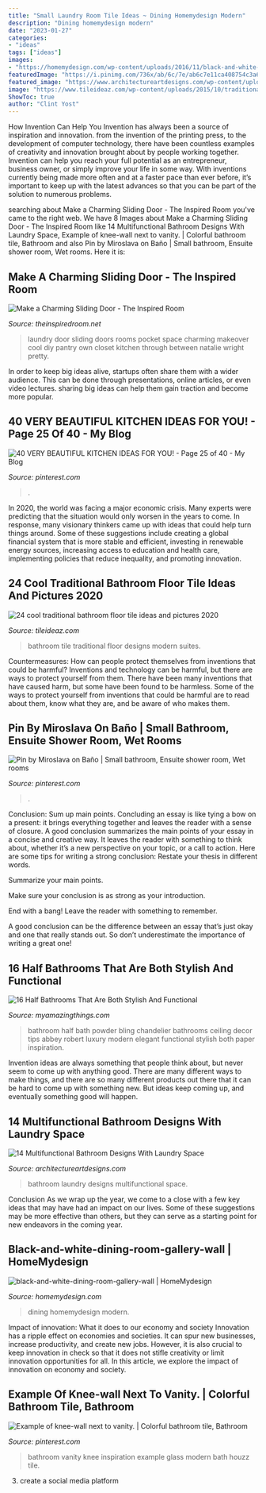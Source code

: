 ```yaml
---
title: "Small Laundry Room Tile Ideas ~ Dining Homemydesign Modern"
description: "Dining homemydesign modern"
date: "2023-01-27"
categories:
- "ideas"
tags: ["ideas"]
images:
- "https://homemydesign.com/wp-content/uploads/2016/11/black-and-white-dining-room-gallery-wall.jpg"
featuredImage: "https://i.pinimg.com/736x/ab/6c/7e/ab6c7e11ca408754c3a6d6868792a27f--bathroom-inspiration-bathroom-ideas.jpg"
featured_image: "https://www.architectureartdesigns.com/wp-content/uploads/2016/02/1-32.jpg"
image: "https://www.tileideaz.com/wp-content/uploads/2015/10/traditional-bathroom-tile-design-ideas-aqnev1fkt.jpg"
ShowToc: true
author: "Clint Yost"
---
```



How Invention Can Help You
Invention has always been a source of inspiration and innovation. from the invention of the printing press, to the development of computer technology, there have been countless examples of creativity and innovation brought about by people working together. Invention can help you reach your full potential as an entrepreneur, business owner, or simply improve your life in some way. With inventions currently being made more often and at a faster pace than ever before, it’s important to keep up with the latest advances so that you can be part of the solution to numerous problems.

	

		
searching about Make a Charming Sliding Door - The Inspired Room you've came to the right web. We have 8 Images about Make a Charming Sliding Door - The Inspired Room like 14 Multifunctional Bathroom Designs With Laundry Space, Example of knee-wall next to vanity. | Colorful bathroom tile, Bathroom and also Pin by Miroslava on Baño | Small bathroom, Ensuite shower room, Wet rooms. Here it is:
		
    
## Make A Charming Sliding Door - The Inspired Room

<img loading=lazy src="https://theinspiredroom.net/wp-content/uploads/2012/01/laundry-room-makeover-sliding-door.jpg" onerror="this.onerror=null;this.src='https://tse4.mm.bing.net/th?id=OIP.8CMguHrLd9p2Shw_MQ7RCQHaLH&amp;pid=15.1';" alt="Make a Charming Sliding Door - The Inspired Room">

_Source: theinspiredroom.net_

>laundry door sliding doors rooms pocket space charming makeover cool diy pantry own closet kitchen through between natalie wright pretty. 

	

In order to keep big ideas alive, startups often share them with a wider audience. This can be done through presentations, online articles, or even video lectures. sharing big ideas can help them gain traction and become more popular.

    
## 40 VERY BEAUTIFUL KITCHEN IDEAS FOR YOU! - Page 25 Of 40 - My Blog

<img loading=lazy src="https://i.pinimg.com/736x/e7/06/03/e7060303f83d2749c8403d0479c66d0f.jpg" onerror="this.onerror=null;this.src='https://tse4.mm.bing.net/th?id=OIP.Mw01jEmwV8PkOCGDH7J3EAHaLJ&amp;pid=15.1';" alt="40 VERY BEAUTIFUL KITCHEN IDEAS FOR YOU! - Page 25 of 40 - My Blog">

_Source: pinterest.com_

>. 

	

In 2020, the world was facing a major economic crisis. Many experts were predicting that the situation would only worsen in the years to come. In response, many visionary thinkers came up with ideas that could help turn things around. Some of these suggestions include creating a global financial system that is more stable and efficient, investing in renewable energy sources, increasing access to education and health care, implementing policies that reduce inequality, and promoting innovation.

    
## 24 Cool Traditional Bathroom Floor Tile Ideas And Pictures 2020

<img loading=lazy src="https://www.tileideaz.com/wp-content/uploads/2015/10/traditional-bathroom-tile-design-ideas-aqnev1fkt.jpg" onerror="this.onerror=null;this.src='https://tse4.mm.bing.net/th?id=OIP.MMOZvzg-vvsLaDegonPXRgHaJ4&amp;pid=15.1';" alt="24 cool traditional bathroom floor tile ideas and pictures 2020">

_Source: tileideaz.com_

>bathroom tile traditional floor designs modern suites. 

	

Countermeasures: How can people protect themselves from inventions that could be harmful?
Inventions and technology can be harmful, but there are ways to protect yourself from them. There have been many inventions that have caused harm, but some have been found to be harmless. Some of the ways to protect yourself from inventions that could be harmful are to read about them, know what they are, and be aware of who makes them.

    
## Pin By Miroslava On Baño | Small Bathroom, Ensuite Shower Room, Wet Rooms

<img loading=lazy src="https://i.pinimg.com/736x/ea/e9/ad/eae9ad3d7c4caaea17d165b0ac70dcc6.jpg" onerror="this.onerror=null;this.src='https://tse2.mm.bing.net/th?id=OIP.w58p97R-yEzBLHVdQh0XXwHaLl&amp;pid=15.1';" alt="Pin by Miroslava on Baño | Small bathroom, Ensuite shower room, Wet rooms">

_Source: pinterest.com_

>. 

	

Conclusion: Sum up main points.
Concluding an essay is like tying a bow on a present: it brings everything together and leaves the reader with a sense of closure. A good conclusion summarizes the main points of your essay in a concise and creative way. It leaves the reader with something to think about, whether it’s a new perspective on your topic, or a call to action. Here are some tips for writing a strong conclusion:
 Restate your thesis in different words.

Summarize your main points.

Make sure your conclusion is as strong as your introduction.

End with a bang! Leave the reader with something to remember.

A good conclusion can be the difference between an essay that’s just okay and one that really stands out. So don’t underestimate the importance of writing a great one!

    
## 16 Half Bathrooms That Are Both Stylish And Functional

<img loading=lazy src="https://myamazingthings.com/wp-content/uploads/2016/12/bath.jpg" onerror="this.onerror=null;this.src='https://tse2.mm.bing.net/th?id=OIP.fr4jAp5A2PbHzv8yuF3ygQHaLD&amp;pid=15.1';" alt="16 Half Bathrooms That Are Both Stylish And Functional">

_Source: myamazingthings.com_

>bathroom half bath powder bling chandelier bathrooms ceiling decor tips abbey robert luxury modern elegant functional stylish both paper inspiration. 

	

Invention ideas are always something that people think about, but never seem to come up with anything good. There are many different ways to make things, and there are so many different products out there that it can be hard to come up with something new. But ideas keep coming up, and eventually something good will happen.

    
## 14 Multifunctional Bathroom Designs With Laundry Space

<img loading=lazy src="https://www.architectureartdesigns.com/wp-content/uploads/2016/02/1-32.jpg" onerror="this.onerror=null;this.src='https://tse4.mm.bing.net/th?id=OIP.krKTtGZTu4R-UPFYGgFogQAAAA&amp;pid=15.1';" alt="14 Multifunctional Bathroom Designs With Laundry Space">

_Source: architectureartdesigns.com_

>bathroom laundry designs multifunctional space. 

	

Conclusion
As we wrap up the year, we come to a close with a few key ideas that may have had an impact on our lives. Some of these suggestions may be more effective than others, but they can serve as a starting point for new endeavors in the coming year.

    
## Black-and-white-dining-room-gallery-wall | HomeMydesign

<img loading=lazy src="https://homemydesign.com/wp-content/uploads/2016/11/black-and-white-dining-room-gallery-wall.jpg" onerror="this.onerror=null;this.src='https://tse1.mm.bing.net/th?id=OIP.H5k7CjnhWcUqEATMp55QGwHaLI&amp;pid=15.1';" alt="black-and-white-dining-room-gallery-wall | HomeMydesign">

_Source: homemydesign.com_

>dining homemydesign modern. 

	

Impact of innovation: What it does to our economy and society
Innovation has a ripple effect on economies and societies. It can spur new businesses, increase productivity, and create new jobs. However, it is also crucial to keep innovation in check so that it does not stifle creativity or limit innovation opportunities for all. In this article, we explore the impact of innovation on economy and society.

    
## Example Of Knee-wall Next To Vanity. | Colorful Bathroom Tile, Bathroom

<img loading=lazy src="https://i.pinimg.com/736x/ab/6c/7e/ab6c7e11ca408754c3a6d6868792a27f--bathroom-inspiration-bathroom-ideas.jpg" onerror="this.onerror=null;this.src='https://tse3.mm.bing.net/th?id=OIP.K1XURlZXRle5hKgYBnCS7gHaLG&amp;pid=15.1';" alt="Example of knee-wall next to vanity. | Colorful bathroom tile, Bathroom">

_Source: pinterest.com_

>bathroom vanity knee inspiration example glass modern bath houzz tile. 

	

3. create a social media platform

